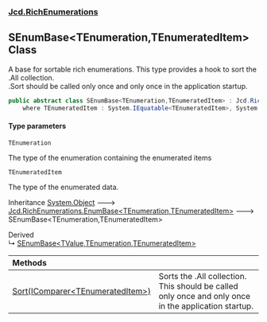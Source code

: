 ### [Jcd.RichEnumerations](Jcd.RichEnumerations.md 'Jcd.RichEnumerations')

## SEnumBase<TEnumeration,TEnumeratedItem> Class

A base for sortable rich enumerations. This type provides a hook to sort the .All collection.  
.Sort should be called only once and only once in the application startup.

```csharp
public abstract class SEnumBase<TEnumeration,TEnumeratedItem> : Jcd.RichEnumerations.EnumBase<TEnumeration, TEnumeratedItem>
    where TEnumeratedItem : System.IEquatable<TEnumeratedItem>, System.IComparable<TEnumeratedItem>
```
#### Type parameters

<a name='Jcd.RichEnumerations.SEnumBase_TEnumeration,TEnumeratedItem_.TEnumeration'></a>

`TEnumeration`

The type of the enumeration containing the enumerated items

<a name='Jcd.RichEnumerations.SEnumBase_TEnumeration,TEnumeratedItem_.TEnumeratedItem'></a>

`TEnumeratedItem`

The type of the enumerated data.

Inheritance [System.Object](https://docs.microsoft.com/en-us/dotnet/api/System.Object 'System.Object') &#129106; [Jcd.RichEnumerations.EnumBase&lt;](Jcd.RichEnumerations.EnumBase_TEnumeration,TEnumeratedItem_.md 'Jcd.RichEnumerations.EnumBase<TEnumeration,TEnumeratedItem>')[TEnumeration](Jcd.RichEnumerations.SEnumBase_TEnumeration,TEnumeratedItem_.md#Jcd.RichEnumerations.SEnumBase_TEnumeration,TEnumeratedItem_.TEnumeration 'Jcd.RichEnumerations.SEnumBase<TEnumeration,TEnumeratedItem>.TEnumeration')[,](Jcd.RichEnumerations.EnumBase_TEnumeration,TEnumeratedItem_.md 'Jcd.RichEnumerations.EnumBase<TEnumeration,TEnumeratedItem>')[TEnumeratedItem](Jcd.RichEnumerations.SEnumBase_TEnumeration,TEnumeratedItem_.md#Jcd.RichEnumerations.SEnumBase_TEnumeration,TEnumeratedItem_.TEnumeratedItem 'Jcd.RichEnumerations.SEnumBase<TEnumeration,TEnumeratedItem>.TEnumeratedItem')[&gt;](Jcd.RichEnumerations.EnumBase_TEnumeration,TEnumeratedItem_.md 'Jcd.RichEnumerations.EnumBase<TEnumeration,TEnumeratedItem>') &#129106; SEnumBase<TEnumeration,TEnumeratedItem>

Derived  
&#8627; [SEnumBase&lt;TValue,TEnumeration,TEnumeratedItem&gt;](Jcd.RichEnumerations.SEnumBase_TValue,TEnumeration,TEnumeratedItem_.md 'Jcd.RichEnumerations.SEnumBase<TValue,TEnumeration,TEnumeratedItem>')

| Methods | |
| :--- | :--- |
| [Sort(IComparer&lt;TEnumeratedItem&gt;)](Jcd.RichEnumerations.SEnumBase_TEnumeration,TEnumeratedItem_.Sort(System.Collections.Generic.IComparer_TEnumeratedItem_).md 'Jcd.RichEnumerations.SEnumBase<TEnumeration,TEnumeratedItem>.Sort(System.Collections.Generic.IComparer<TEnumeratedItem>)') | Sorts the .All collection. This should be called only once and only once in the application startup. |
